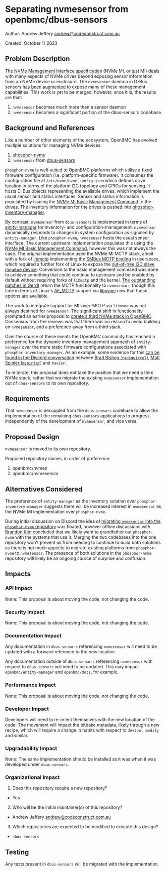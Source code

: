 # Separating nvmesensor from openbmc/dbus-sensors

Author: Andrew Jeffery <andrew@codeconstruct.com.au>

Created: October 11 2023

## Problem Description

The [NVMe Management Interface specification][nvme-mi] (NVMe MI, or just MI)
deals with many aspects of NVMe drives beyond exposing sensor information from
an NVMe device or enclosure. The `nvmesensor` daemon in D-Bus sensors [has been
augmented][nvmesensor-rework] to expose many of these management capabilities.
This work is yet to be merged, however, once it is, the results are that:

[nvme-mi]: https://nvmexpress.org/wp-content/uploads/NVM-Express-Management-Interface-Specification-1.2c-2022.10.06-Ratified.pdf
[nvmesensor-rework]: https://gerrit.openbmc.org/q/owner:%2522Hao+Jiang%2522+repo:openbmc/dbus-sensors

1. `nvmesensor` becomes much more than a sensor daemon
2. `nvmesensor` becomes a significant portion of the dbus-sensors codebase

## Background and References

Like a number of other elements of the ecosystem, OpenBMC has evolved multiple
solutions for managing NVMe devices:

1. [phosphor-nvme][]
2. `nvmesensor` from [dbus-sensors][]

[phosphor-nvme]: https://github.com/openbmc/phosphor-nvme/
[dbus-sensors]: https://github.com/openbmc/dbus-sensors/

`phosphor-nvme` is well-suited to OpenBMC platforms which utilise a fixed
firmware configuration (i.e. platform-specific firmware). It consumes the
configuration file at `/etc/nvme/nvme_config.json` which defines drive location
in terms of the platform I2C topology and GPIOs for sensing. It hosts D-Bus
objects representing the available drives, which implement the usual sensor and
status interfaces. Sensor and status information is populated by issuing the
[NVMe MI Basic Management Command][nvme-mi-basic-technical-note] to the drives.
The inventory information for the drives is pushed into
[phosphor-inventory-manager][].

[nvme-mi-basic-technical-note]: https://nvmexpress.org/wp-content/uploads/NVMe_Management_-_Technical_Note_on_Basic_Management_Command_1.0a.pdf
[phosphor-inventory-manager]: https://github.com/openbmc/phosphor-inventory-manager/

By contrast, `nvmesensor` from `dbus-sensors` is implemented in terms of
[entity-manager][] for inventory- and configuration-management. `nvmesensor`
dynamically responds to changes in system configuration as signaled by
`entity-manager`. Like `phosphor-nvme`, `nvmesensor` hosts the usual sensor
interface. The current upstream implementation populates this using the [NVMe MI
Basic Management Command][nvme-mi-basic-technical-note], however this was not
always the case. The original implementation used the NVMe MI MCTP stack, albeit
with a fork of [libmctp][] implementing the [SMBus MCTP
binding][dmtf-pmci-dsp0237] in userspace, which required a further fork of Linux
to expose the [out-of-tree I2C slave mqueue device][i2c-slave-mqueue].
Conversion to the basic management command was done to achieve something that
could continue to upstream and be enabled by default without requiring forks of
`libmctp` and the kernel. [The outstanding patches in Gerrit][nvmesensor-rework]
return the MCTP functionality to `nvmesensor`, though this time in terms of
Linux's [AF\_MCTP][linux-mctp] support via [libnvme][] now that these options
are available.

[entity-manager]: https://github.com/openbmc/entity-manager/
[libmctp]: https://github.com/openbmc/libmctp
[dmtf-pmci-dsp0237]: https://www.dmtf.org/sites/default/files/standards/documents/DSP0237_1.2.0.pdf
[i2c-slave-mqueue]: https://github.com/AspeedTech-BMC/linux/commit/25ffc39c2330a2ddbdea164ef9ada0233650fdc8
[linux-mctp]: https://docs.kernel.org/networking/mctp.html
[libnvme]: https://github.com/linux-nvme/libnvme

The work to integrate support for MI-over-MCTP via `libnvme` was not always
destined for `nvmesensor`. The significant shift in functionality prompted an
earlier proposal to [create a third NVMe stack in
OpenBMC][design-proposal-nvmed]. Consensus from the reviews was that there was
no reason to avoid building on `nvmesensor`, and a preference away from a third
stack.

[design-proposal-nvmed]: https://gerrit.openbmc.org/c/openbmc/docs/+/53809

Over the course of these events the OpenBMC community has reached a preference
for the dynamic inventory management approach of `entity-manager` over the more
static firmware configurations associated with `phosphor-inventory-manager`.
As an example, some evidence for this [can be found in the Discord
conversation][discord-openbmc-inventory-prefer-em]
between [Brad Bishop (`radsquirrel`)][brad-bishop], [Matt Spinler
(`mspinler`)][matt-spinler] and `Xavier`. 

[discord-openbmc-inventory-prefer-em]: https://discord.com/channels/775381525260664832/775381525260664836/1085595133279469609
[brad-bishop]: https://github.com/orgs/openbmc/teams?query=%40bradbishop
[matt-spinler]: https://github.com/orgs/openbmc/teams?query=%40spinler

To reiterate, this proposal does not take the position that we need a third NVMe
stack, rather that we migrate the existing `nvmesensor` implementation out of
`dbus-sensors` to its own repository.

## Requirements

That `nvmesensor` is decoupled from the `dbus-sensors` codebase to allow the
implementation of the remaining `dbus-sensors` applications to progress
independently of the development of `nvmesensor`, and vice versa.

## Proposed Design

`nvmesensor` is moved to its own repository.

Proposed repository names, in order of preference:

1. openbmc/nvmed
2. openbmc/nvmesensor

## Alternatives Considered

The preference of `entity-manager` as the inventory solution over
`phosphor-inventory-manager` suggests there will be increased interest in
`nvmesensor` as the NVMe MI implementation over `phosphor-nvme`.

During initial discussion on Discord the idea of [migrating `nvmesensor` into
the `phosphor-nvme` repository][discord-migrate-nvmesensor] was floated, however
offline discussions with [Brandon Kim][brandon-kim] concluded that we likely
want to grandfather out `phosphor-nvme` with the systems that use it. Merging
the two codebases into the one repository won't prevent us from needing to
continue to build both solutions as there is not much appetite to migrate
existing platforms from `phosphor-nvme` to `nvmesensor`. The presence of both
solutions in the `phosphor-nvme` repository will likely be an ongoing source of
surprise and confusion.

[discord-migrate-nvmesensor]: https://discord.com/channels/775381525260664832/819741065531359263/1159545637352767589
[brandon-kim]: https://github.com/openbmc/phosphor-nvme/blob/master/OWNERS#L46-L48

## Impacts

### API Impact

None: This proposal is about moving the code, not changing the code.

### Security Impact

None: This proposal is about moving the code, not changing the code.

### Documentation Impact

Any documentation in `dbus-sensors` referencing `nvmesensor` will need to be
updated with a forward-reference to the new location.

Any documentation outside of `dbus-sensors` referencing `nvmesensor` with
respect to `dbus-sensors` will need to be updated. This may impact
`openbmc/entity-manager` and `openbmc/docs`, for example.

### Performance Impact

None: This proposal is about moving the code, not changing the code.

### Developer Impact

Developers will need to re-orient themselves with the new location of the code.
The movement will impact the bitbake metadata, likely through a new recipe,
which will require a change in habits with respect to `devtool modify` and
similar.

### Upgradability Impact

None: The same implementation should be installed as it was when it was
developed under `dbus-sensors`.

### Organizational Impact

1. Does this repository require a new repository?
  - Yes

2. Who will be the initial maintainer(s) of this repository?
  - Andrew Jeffery <andrew@codeconstruct.com.au>

3. Which repositories are expected to be modified to execute this design?
  - `dbus-sensors`

## Testing

Any tests present in `dbus-sensors` will be migrated with the implementation.

